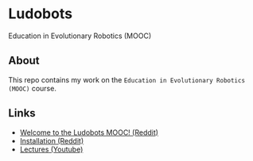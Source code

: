# Ludobots

Education in Evolutionary Robotics (MOOC)

## About

This repo contains my work on the `Education in Evolutionary Robotics (MOOC)` course.

## Links

* [Welcome to the Ludobots MOOC! (Reddit)](https://www.reddit.com/r/ludobots/wiki/index/#welcome)
* [Installation (Reddit)](https://www.reddit.com/r/ludobots/wiki/installation/)
* [Lectures (Youtube)](https://www.youtube.com/playlist?list=PLAuiGdPEdw0iyApypcLk_xBKjLchQM-Mg)
